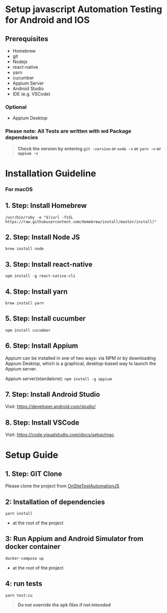 # Setup javascript Automation Testing for Android and IOS

## Prerequisites
- Homebrew
- git
- Nodejs
- react-native
- yarn
- cucumber
- Appium Server
- Android Studio
- IDE (e.g. VSCode)

### Optional
- Appium Desktop

### Please note: All Tests are written with wd Package dependecies

> **Check the version by entering `git -version` or `node -v` or `yarn -v` or `appium -v`**

# Installation Guideline
### For macOS

## 1. Step: Install Homebrew
`/usr/bin/ruby -e "$(curl -fsSL https://raw.githubusercontent.com/Homebrew/install/master/install)"`

## 2. Step: Install Node JS
`brew install node`

## 3. Step: Install react-native
`npm install -g react-native-cli`

## 4. Step: Install yarn
`brew install yarn`

## 5. Step: Install cucumber
`npm install cucumber`

## 6. Step: Install Appium
Appium can be installed in one of two ways: via NPM or by downloading Appium Desktop, which is a graphical, desktop-based way to launch the Appium server.

Appium server(standalone): `npm install -g appium`

## 7. Step: Install Android Studio
Visit: https://developer.android.com/studio/

## 8. Step: Install VSCode
Visit: https://code.visualstudio.com/docs/setup/mac

# Setup Guide

## 1. Step: GIT Clone
Please clone the project from [OnSiteTestAutomationJS](https://gitlab.hce.heidelbergcement.com/HCEmbrace/onsitetestautomationjs)

## 2: Installation of dependencies
```yarn install```

* at the root of the project

## 3: Run Appium and Android Simulator from docker container 
```docker-compose up```

* at the root of the project

## 4: run tests
```yarn test:cu```


> **Do not override the apk files if not intended**
